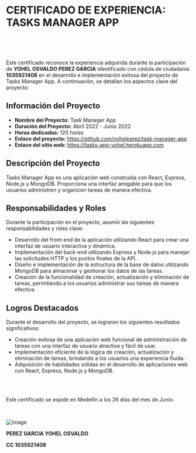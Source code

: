 # CERTIFICADO DE EXPERIENCIA: TASKS MANAGER APP

<br>
<br>
<br>

Este certificado reconoce la experiencia adquirida durante la participación de **YOHEL OSVALDO PEREZ GARCIA** identificado con cédula de ciudadanía **1035921408** en el desarrollo e implementación exitosa del proyecto de Tasks Manager App. A continuación, se detallan los aspectos clave del proyecto:

## Información del Proyecto

- **Nombre del Proyecto:** Task Manager App
- **Duración del Proyecto:** Abril 2022 - Junio 2022
- **Horas dedicadas:** 120 horas
- **Enlace del proyecto:** https://github.com/yohelperez/task-manager-app
- **Enlace del sitio web:** https://tasks-app-yohel.herokuapp.com
  
## Descripción del Proyecto

Tasks Manager App es una aplicación web construida con React, Express, Node.js y MongoDB. Proporciona una interfaz amigable para que los usuarios administren y organicen tareas de manera efectiva.

## Responsabilidades y Roles

Durante la participación en el proyecto, asumió las siguientes responsabilidades y roles clave:

- Desarrollo del front-end de la aplicación utilizando React para crear una interfaz de usuario interactiva y dinámica.
- Implementación del back-end utilizando Express y Node.js para manejar las solicitudes HTTP y los puntos finales de la API.
- Diseño e implementación de la estructura de la base de datos utilizando MongoDB para almacenar y gestionar los datos de las tareas.
- Creación de la funcionalidad de creación, actualización y eliminación de tareas, permitiendo a los usuarios administrar sus tareas de manera efectiva.
  
## Logros Destacados

Durante el desarrollo del proyecto, se lograron los siguientes resultados significativos:

- Creación exitosa de una aplicación web funcional de administración de tareas con una interfaz de usuario atractiva y fácil de usar.
- Implementación eficiente de la lógica de creación, actualización y eliminación de tareas, brindando a los usuarios una experiencia fluida.
- Adquisición de habilidades sólidas en el desarrollo de aplicaciones web con React, Express, Node.js y MongoDB.
  
<br>
<br>

Este certificado se expide en Medellín a los 26 días del mes de Junio.

<br>

![image](https://github.com/yohelperez/barber-appointment-manager-app/assets/55060788/759ace9f-311a-481b-aaa1-18b83e7a82c0)

**PEREZ GARCIA YOHEL OSVALDO**

**CC 1035921408**
